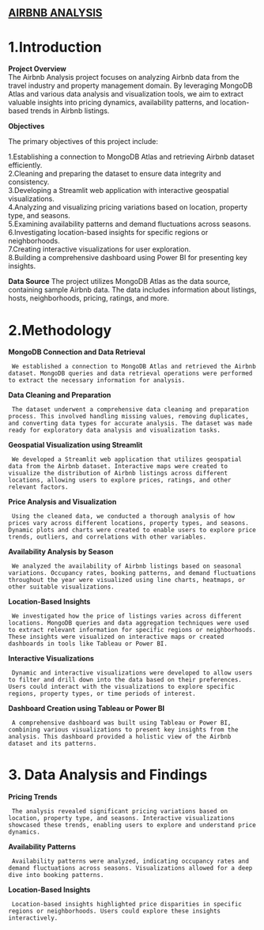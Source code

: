 ## <ins> AIRBNB ANALYSIS </ins>

# 1.Introduction

**Project Overview**  
     The Airbnb Analysis project focuses on analyzing Airbnb data from the travel industry and property management domain. By leveraging MongoDB Atlas and various data analysis and visualization tools, we aim to extract valuable insights into pricing dynamics, availability patterns, and location-based trends in Airbnb listings.

**Objectives** 

  The primary objectives of this project include:

 1.Establishing a connection to MongoDB Atlas and retrieving Airbnb dataset efficiently.</br>
 2.Cleaning and preparing the dataset to ensure data integrity and consistency.</br>
 3.Developing a Streamlit web application with interactive geospatial visualizations.</br>
 4.Analyzing and visualizing pricing variations based on location, property type, and seasons.</br>
 5.Examining availability patterns and demand fluctuations across seasons.</br>
 6.Investigating location-based insights for specific regions or neighborhoods.</br>
 7.Creating interactive visualizations for user exploration.</br>
 8.Building a comprehensive dashboard using Power BI for presenting key insights.</br>

**Data Source**
   The project utilizes MongoDB Atlas as the data source, containing sample Airbnb data. The data includes information about listings, hosts, neighborhoods, pricing, ratings, and more.

# 2.Methodology

**MongoDB Connection and Data Retrieval**

     We established a connection to MongoDB Atlas and retrieved the Airbnb dataset. MongoDB queries and data retrieval operations were performed to extract the necessary information for analysis.

**Data Cleaning and Preparation**

     The dataset underwent a comprehensive data cleaning and preparation process. This involved handling missing values, removing duplicates, and converting data types for accurate analysis. The dataset was made ready for exploratory data analysis and visualization tasks.

**Geospatial Visualization using Streamlit**

     We developed a Streamlit web application that utilizes geospatial data from the Airbnb dataset. Interactive maps were created to visualize the distribution of Airbnb listings across different locations, allowing users to explore prices, ratings, and other relevant factors.

**Price Analysis and Visualization**

     Using the cleaned data, we conducted a thorough analysis of how prices vary across different locations, property types, and seasons. Dynamic plots and charts were created to enable users to explore price trends, outliers, and correlations with other variables.

**Availability Analysis by Season**

     We analyzed the availability of Airbnb listings based on seasonal variations. Occupancy rates, booking patterns, and demand fluctuations throughout the year were visualized using line charts, heatmaps, or other suitable visualizations.

**Location-Based Insights**

     We investigated how the price of listings varies across different locations. MongoDB queries and data aggregation techniques were used to extract relevant information for specific regions or neighborhoods. These insights were visualized on interactive maps or created dashboards in tools like Tableau or Power BI.

**Interactive Visualizations**

     Dynamic and interactive visualizations were developed to allow users to filter and drill down into the data based on their preferences. Users could interact with the visualizations to explore specific regions, property types, or time periods of interest.

**Dashboard Creation using Tableau or Power BI**

     A comprehensive dashboard was built using Tableau or Power BI, combining various visualizations to present key insights from the analysis. This dashboard provided a holistic view of the Airbnb dataset and its patterns.

     
# 3. Data Analysis and Findings
**Pricing Trends**

     The analysis revealed significant pricing variations based on location, property type, and seasons. Interactive visualizations showcased these trends, enabling users to explore and understand price dynamics.

**Availability Patterns**

     Availability patterns were analyzed, indicating occupancy rates and demand fluctuations across seasons. Visualizations allowed for a deep dive into booking patterns.

**Location-Based Insights**

     Location-based insights highlighted price disparities in specific regions or neighborhoods. Users could explore these insights interactively.
